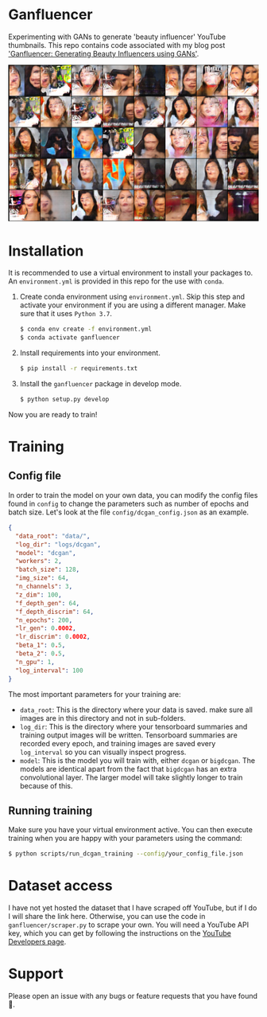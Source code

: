 # Ganfluencer
Experimenting with GANs to generate 'beauty influencer' YouTube thumbnails. This repo contains code associated with my blog 
post ['Ganfluencer: Generating Beauty Influencers using GANs'](https://ekwska.github.io/ganfluencer/).

![Examples of images trained from DCGAN on YouTube thumbnails](example_images/19500_batches_example.png "Examples of images trained from DCGAN on YouTube thumbnails")

# Installation
It is recommended to use a virtual environment to install your packages to. An `environment.yml` is provided in this 
repo for the use with `conda`.

1. Create conda environment using `environment.yml`. Skip this step and activate your environment if you are using a 
different manager. Make sure that it uses `Python 3.7`.
    ```bash
    $ conda env create -f environment.yml
    $ conda activate ganfluencer
    ```

2. Install requirements into your environment.
    ```bash
    $ pip install -r requirements.txt
    ```
3. Install the `ganfluencer` package in develop mode.
    ```bash
    $ python setup.py develop
    ```

Now you are ready to train!

# Training
## Config file
In order to train the model on your own data, you can modify the config files found in `config` to change the parameters
such as number of epochs and batch size. Let's look at the file `config/dcgan_config.json` as an example.

```json
{
  "data_root": "data/",
  "log_dir": "logs/dcgan",
  "model": "dcgan",
  "workers": 2,
  "batch_size": 128,
  "img_size": 64,
  "n_channels": 3,
  "z_dim": 100,
  "f_depth_gen": 64,
  "f_depth_discrim": 64,
  "n_epochs": 200,
  "lr_gen": 0.0002,
  "lr_discrim": 0.0002,
  "beta_1": 0.5,
  "beta_2": 0.5,
  "n_gpu": 1,
  "log_interval": 100
}
```

The most important parameters for your training are:

* `data_root`: This is the directory where your data is saved. make sure all images are in this directory and not in 
sub-folders.
* `log_dir`: This is the directory where your tensorboard summaries and training output images will be written. Tensorboard
summaries are recorded every epoch, and training images are saved every `log_interval` so you can visually inspect progress.
* `model`: This is the model you will train with, either `dcgan` or `bigdcgan`. The models are identical apart from the fact
that `bigdcgan` has an extra convolutional layer. The larger model will take slightly longer to train because of this.

## Running training
Make sure you have your virtual environment active. You can then execute training when you are happy with your 
parameters using the command:

```bash
$ python scripts/run_dcgan_training --config/your_config_file.json
```

# Dataset access
I have not yet hosted the dataset that I have scraped off YouTube, but if I do I will share the link here. Otherwise, 
you can use the code in `ganfluencer/scraper.py` to scrape your own. You will need a YouTube API key, which you can 
get by following the instructions on the [YouTube Developers page](https://developers.google.com/youtube/v3/getting-started).

# Support
Please open an issue with any bugs or feature requests that you have found 🐞. 